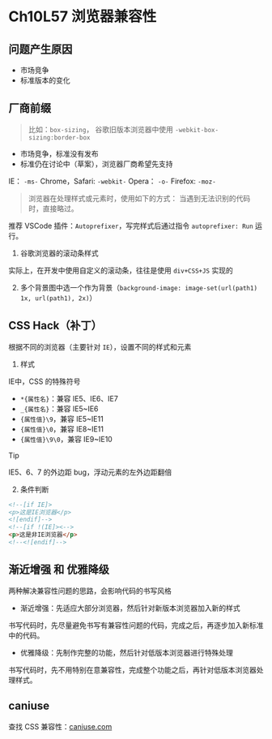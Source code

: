 # Ch10L57 浏览器兼容性



## 问题产生原因

- 市场竞争
- 标准版本的变化



## 厂商前缀

> 比如：`box-sizing`， 谷歌旧版本浏览器中使用 `-webkit-box-sizing:border-box`

- 市场竞争，标准没有发布
- 标准仍在讨论中（草案），浏览器厂商希望先支持

IE： `-ms-`
Chrome，Safari:  `-webkit-`
Opera： `-o-`
Firefox: `-moz-`

> 浏览器在处理样式或元素时，使用如下的方式：
> 当遇到无法识别的代码时，直接略过。

推荐 VSCode 插件：`Autoprefixer`，写完样式后通过指令 `autoprefixer: Run` 运行。




1. 谷歌浏览器的滚动条样式

实际上，在开发中使用自定义的滚动条，往往是使用 `div+CSS+JS` 实现的

2. 多个背景图中选一个作为背景（`background-image: image-set(url(path1) 1x, url(path1), 2x)`）



## CSS Hack（补丁）

根据不同的浏览器（主要针对 `IE`），设置不同的样式和元素

1. 样式

IE中，CSS 的特殊符号

- `*{属性名}`：兼容 IE5、IE6、IE7
- `_{属性名}`：兼容 IE5~IE6
- `{属性值}\9`，兼容 IE5~IE11
- `{属性值}\0`，兼容 IE8~IE11
- `{属性值}\9\0`，兼容 IE9~IE10

> [!tip]
>
> IE5、6、7 的外边距 bug，浮动元素的左外边距翻倍



2. 条件判断

```html
<!--[if IE]>
<p>这是IE浏览器</p>
<![endif]-->
<!--[if !(IE]><-->
<p>这是非IE浏览器</p>
<!--<![endif]-->
```





## 渐近增强 和 优雅降级

两种解决兼容性问题的思路，会影响代码的书写风格

- 渐近增强：先适应大部分浏览器，然后针对新版本浏览器加入新的样式

书写代码时，先尽量避免书写有兼容性问题的代码，完成之后，再逐步加入新标准中的代码。

- 优雅降级：先制作完整的功能，然后针对低版本浏览器进行特殊处理

书写代码时，先不用特别在意兼容性，完成整个功能之后，再针对低版本浏览器处理样式。

## caniuse

查找 CSS 兼容性：[caniuse.com](https://caniuse.com/)
